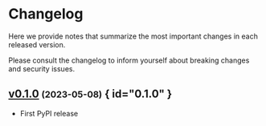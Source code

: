 # Changelog

Here we provide notes that summarize the most important changes in each released version.

Please consult the changelog to inform yourself about breaking changes and security issues.

## [v0.1.0](https://github.com/Materials-Data-Science-and-Informatics/dirschema/tree/v0.1.0) <small>(2023-05-08)</small> { id="0.1.0" }

* First PyPI release

